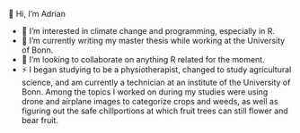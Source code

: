👋 Hi, I’m Adrian
- 👀 I’m interested in climate change and programming, especially in R.  
- 🌱 I’m currently writing my master thesis while working at the University of Bonn.
- 💞️ I’m looking to collaborate on anything R related for the moment.
- ⚡ I began studying to be a physiotherapist, changed to study agricultural science, and am currently a technician at an institute of the University of Bonn. Among the topics I worked on during my studies were using drone and airplane images to categorize crops and weeds, as well as figuring out the safe chillportions at which fruit trees can still flower and bear fruit. 



<!---
AdrianFue/AdrianFue is a ✨ special ✨ repository because its `README.md` (this file) appears on your GitHub profile.
You can click the Preview link to take a look at your changes.
--->
